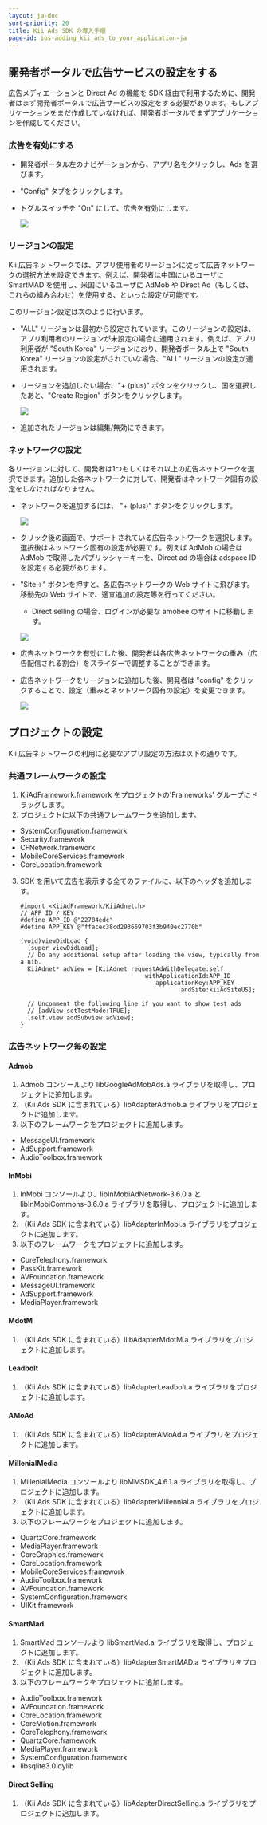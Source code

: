 ```yaml
---
layout: ja-doc
sort-priority: 20
title: Kii Ads SDK の導入手順
page-id: ios-adding_kii_ads_to_your_application-ja
---
```

## 開発者ポータルで広告サービスの設定をする

広告メディエーションと Direct Ad の機能を SDK 経由で利用するために、開発者はまず開発者ポータルで広告サービスの設定をする必要があります。もしアプリケーションをまだ作成していなければ、開発者ポータルでまずアプリケーションを作成してください。

### 広告を有効にする

* 開発者ポータル左のナビゲーションから、アプリ名をクリックし、Ads を選びます。
* "Config" タブをクリックします。
* トグルスイッチを "On" にして、広告を有効にします。

    ![](01.png)

### リージョンの設定

Kii 広告ネットワークでは、アプリ使用者のリージョンに従って広告ネットワークの選択方法を設定できます。例えば、開発者は中国にいるユーザに SmartMAD を使用し、米国にいるユーザに AdMob や Direct Ad（もしくは、これらの組み合わせ）を使用する、といった設定が可能です。

このリージョン設定は次のように行います。

* "ALL" リージョンは最初から設定されています。このリージョンの設定は、アプリ利用者のリージョンが未設定の場合に適用されます。例えば、アプリ利用者が "South Korea" リージョンにおり、開発者ポータル上で "South Korea" リージョンの設定がされていな場合、"ALL" リージョンの設定が適用されます。
* リージョンを追加したい場合、"+ (plus)" ボタンをクリックし、国を選択したあと、"Create Region" ボタンをクリックします。

    ![](02.png)

* 追加されたリージョンは編集/無効にできます。

### ネットワークの設定

各リージョンに対して、開発者は1つもしくはそれ以上の広告ネットワークを選択できます。追加した各ネットワークに対して、開発者はネットワーク固有の設定をしなければなりません。

* ネットワークを追加するには、 "+ (plus)" ボタンをクリックします。

    ![](03.png)


* クリック後の画面で、サポートされている広告ネットワークを選択します。選択後はネットワーク固有の設定が必要です。例えば AdMob の場合は AdMob で取得したパブリッシャーキーを、Direct ad の場合は adspace ID を設定する必要があります。
* "Site-&gt;" ボタンを押すと、各広告ネットワークの Web サイトに飛びます。移動先の Web サイトで、適宜追加の設定等を行ってください。

    * Direct selling の場合、ログインが必要な amobee のサイトに移動します。

    ![](04.png)

* 広告ネットワークを有効にした後、開発者は各広告ネットワークの重み（広告配信される割合）をスライダーで調整することができます。
* 広告ネットワークをリージョンに追加した後、開発者は "config" をクリックすることで、設定（重みとネットワーク固有の設定）を変更できます。

    ![](05.png)

## プロジェクトの設定

Kii 広告ネットワークの利用に必要なアプリ設定の方法は以下の通りです。

### 共通フレームワークの設定

1. KiiAdFramework.framework をプロジェクトの'Frameworks' グループにドラッグします。
2. プロジェクトに以下の共通フレームワークを追加します。
  * SystemConfiguration.framework
  * Security.framework
  * CFNetwork.framework
  * MobileCoreServices.framework
  * CoreLocation.framework
3.  SDK を用いて広告を表示する全てのファイルに、以下のヘッダを追加します。

    ```objc
    #import <KiiAdFramework/KiiAdnet.h>
    // APP ID / KEY
    #define APP_ID @"22784edc"
    #define APP_KEY @"ffacec38cd293669703f3b940ec2770b"

    (void)viewDidLoad {
      [super viewDidLoad];
      // Do any additional setup after loading the view, typically from a nib.
      KiiAdnet* adView = [KiiAdnet requestAdWithDelegate:self
                                       withApplicationId:APP_ID
                                          applicationKey:APP_KEY
                                                 andSite:kiiAdSiteUS];

      // Uncomment the following line if you want to show test ads
      // [adView setTestMode:TRUE];
      [self.view addSubview:adView];
    }
    ```

### 広告ネットワーク毎の設定

#### Admob

1. Admob コンソールより libGoogleAdMobAds.a ライブラリを取得し、プロジェクトに追加します。
2. （Kii Ads SDK に含まれている）libAdapterAdmob.a ライブラリをプロジェクトに追加します。
3. 以下のフレームワークをプロジェクトに追加します。
  * MessageUI.framework
  * AdSupport.framework
  * AudioToolbox.framework

#### InMobi

1. InMobi コンソールより、libInMobiAdNetwork-3.6.0.a と libInMobiCommons-3.6.0.a ライブラリを取得し、プロジェクトに追加します。
2. （Kii Ads SDK に含まれている）libAdapterInMobi.a ライブラリをプロジェクトに追加します。
3. 以下のフレームワークをプロジェクトに追加します。
  * CoreTelephony.framework
  * PassKit.framework
  * AVFoundation.framework
  * MessageUI.framework
  * AdSupport.framework
  * MediaPlayer.framework

#### MdotM

1. （Kii Ads SDK に含まれている）llibAdapterMdotM.a ライブラリをプロジェクトに追加します。

#### Leadbolt

1. （Kii Ads SDK に含まれている）libAdapterLeadbolt.a ライブラリをプロジェクトに追加します。

#### AMoAd

1. （Kii Ads SDK に含まれている）libAdapterAMoAd.a ライブラリをプロジェクトに追加します。

#### MillenialMedia

1. MillenialMedia コンソールより libMMSDK_4.6.1.a ライブラリを取得し、プロジェクトに追加します。
2. （Kii Ads SDK に含まれている）libAdapterMillennial.a ライブラリをプロジェクトに追加します。
3. 以下のフレームワークをプロジェクトに追加します。
  * QuartzCore.framework
  * MediaPlayer.framework
  * CoreGraphics.framework
  * CoreLocation.framework
  * MobileCoreServices.framework
  * AudioToolbox.framework
  * AVFoundation.framework
  * SystemConfiguration.framework
  * UIKit.framework

#### SmartMad

1. SmartMad コンソールより libSmartMad.a ライブラリを取得し、プロジェクトに追加します。
2. （Kii Ads SDK に含まれている）libAdapterSmartMAD.a ライブラリをプロジェクトに追加します。
3. 以下のフレームワークをプロジェクトに追加します。
  * AudioToolbox.framework
  * AVFoundation.framework
  * CoreLocation.framework
  * CoreMotion.framework
  * CoreTelephony.framework
  * QuartzCore.framework
  * MediaPlayer.framework
  * SystemConfiguration.framework
  * libsqlite3.0.dylib

#### Direct Selling

1. （Kii Ads SDK に含まれている）libAdapterDirectSelling.a ライブラリをプロジェクトに追加します。
